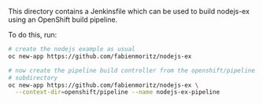 This directory contains a Jenkinsfile which can be used to build
nodejs-ex using an OpenShift build pipeline.

To do this, run:

```bash
# create the nodejs example as usual
oc new-app https://github.com/fabienmoritz/nodejs-ex

# now create the pipeline build controller from the openshift/pipeline
# subdirectory
oc new-app https://github.com/fabienmoritz/nodejs-ex \
  --context-dir=openshift/pipeline --name nodejs-ex-pipeline
```
